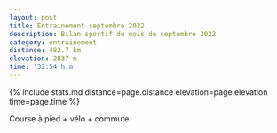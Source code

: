 ```yaml
---
layout: post
title: Entrainement septembre 2022
description: Bilan sportif du mois de septembre 2022
category: entrainement
distance: 482.7 km
elevation: 2837 m
time: '32:54 h:m'
---
```


{%
  include stats.md
  distance=page.distance
  elevation=page.elevation
  time=page.time
%}

Course à pied + vélo + commute

<!--
vim:spell spelllang=fr
-->
